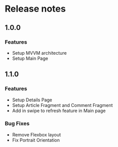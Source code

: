 # Release notes

## 1.0.0 

### Features

* Setup MVVM architecture
* Setup Main Page

## 1.1.0

### Features

* Setup Details Page
* Setup Article Fragment and Comment Fragment
* Add in swipe to refresh feature in Main page

### Bug Fixes
* Remove Flexbox layout
* Fix Portrait Orientation
